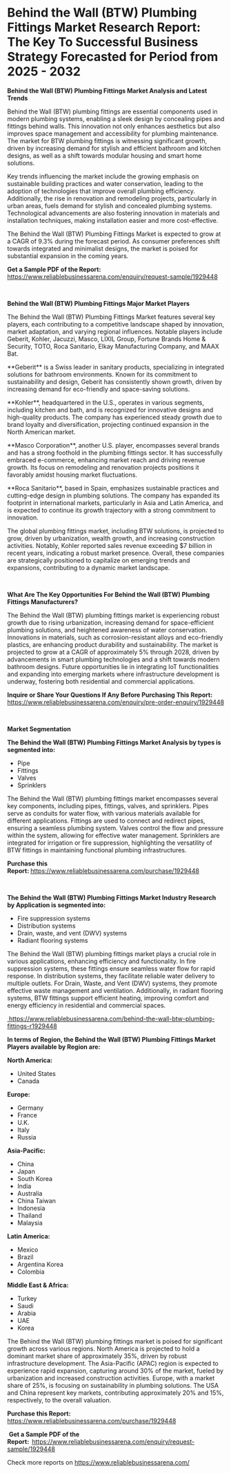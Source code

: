 <p><h1>Behind the Wall (BTW) Plumbing Fittings Market Research Report: The Key To Successful Business Strategy Forecasted for Period from 2025 - 2032</h1></p><p><strong>Behind the Wall (BTW) Plumbing Fittings Market Analysis and Latest Trends</strong></p>
<p><p>Behind the Wall (BTW) plumbing fittings are essential components used in modern plumbing systems, enabling a sleek design by concealing pipes and fittings behind walls. This innovation not only enhances aesthetics but also improves space management and accessibility for plumbing maintenance. The market for BTW plumbing fittings is witnessing significant growth, driven by increasing demand for stylish and efficient bathroom and kitchen designs, as well as a shift towards modular housing and smart home solutions.</p><p>Key trends influencing the market include the growing emphasis on sustainable building practices and water conservation, leading to the adoption of technologies that improve overall plumbing efficiency. Additionally, the rise in renovation and remodeling projects, particularly in urban areas, fuels demand for stylish and concealed plumbing systems. Technological advancements are also fostering innovation in materials and installation techniques, making installation easier and more cost-effective.</p><p>The Behind the Wall (BTW) Plumbing Fittings Market is expected to grow at a CAGR of 9.3% during the forecast period. As consumer preferences shift towards integrated and minimalist designs, the market is poised for substantial expansion in the coming years.</p></p>
<p><strong>Get a Sample PDF of the Report:&nbsp;</strong> <a href="https://www.reliablebusinessarena.com/enquiry/request-sample/1929448?utm_campaign=3535&utm_medium=2&utm_source=Github&utm_content=ia&utm_term=29032025&utm_id=behind-the-wall-btw-plumbing-fittings">https://www.reliablebusinessarena.com/enquiry/request-sample/1929448</a></p>
<p>&nbsp;</p>
<p><strong>Behind the Wall (BTW) Plumbing Fittings Major Market Players</strong></p>
<p><p>The Behind the Wall (BTW) Plumbing Fittings Market features several key players, each contributing to a competitive landscape shaped by innovation, market adaptation, and varying regional influences. Notable players include Geberit, Kohler, Jacuzzi, Masco, LIXIL Group, Fortune Brands Home & Security, TOTO, Roca Sanitario, Elkay Manufacturing Company, and MAAX Bat.</p><p>**Geberit** is a Swiss leader in sanitary products, specializing in integrated solutions for bathroom environments. Known for its commitment to sustainability and design, Geberit has consistently shown growth, driven by increasing demand for eco-friendly and space-saving solutions. </p><p>**Kohler**, headquartered in the U.S., operates in various segments, including kitchen and bath, and is recognized for innovative designs and high-quality products. The company has experienced steady growth due to brand loyalty and diversification, projecting continued expansion in the North American market.</p><p>**Masco Corporation**, another U.S. player, encompasses several brands and has a strong foothold in the plumbing fittings sector. It has successfully embraced e-commerce, enhancing market reach and driving revenue growth. Its focus on remodeling and renovation projects positions it favorably amidst housing market fluctuations.</p><p>**Roca Sanitario**, based in Spain, emphasizes sustainable practices and cutting-edge design in plumbing solutions. The company has expanded its footprint in international markets, particularly in Asia and Latin America, and is expected to continue its growth trajectory with a strong commitment to innovation.</p><p>The global plumbing fittings market, including BTW solutions, is projected to grow, driven by urbanization, wealth growth, and increasing construction activities. Notably, Kohler reported sales revenue exceeding $7 billion in recent years, indicating a robust market presence. Overall, these companies are strategically positioned to capitalize on emerging trends and expansions, contributing to a dynamic market landscape.</p></p>
<p>&nbsp;</p>
<p><strong>What Are The Key Opportunities For Behind the Wall (BTW) Plumbing Fittings Manufacturers?</strong></p>
<p><p>The Behind the Wall (BTW) plumbing fittings market is experiencing robust growth due to rising urbanization, increasing demand for space-efficient plumbing solutions, and heightened awareness of water conservation. Innovations in materials, such as corrosion-resistant alloys and eco-friendly plastics, are enhancing product durability and sustainability. The market is projected to grow at a CAGR of approximately 5% through 2028, driven by advancements in smart plumbing technologies and a shift towards modern bathroom designs. Future opportunities lie in integrating IoT functionalities and expanding into emerging markets where infrastructure development is underway, fostering both residential and commercial applications.</p></p>
<p><strong>Inquire or Share Your Questions If Any Before Purchasing This Report:</strong> <a href="https://www.reliablebusinessarena.com/enquiry/pre-order-enquiry/1929448?utm_campaign=3535&utm_medium=2&utm_source=Github&utm_content=ia&utm_term=29032025&utm_id=behind-the-wall-btw-plumbing-fittings">https://www.reliablebusinessarena.com/enquiry/pre-order-enquiry/1929448</a></p>
<p>&nbsp;</p>
<p><strong>Market Segmentation</strong></p>
<p><strong>The Behind the Wall (BTW) Plumbing Fittings Market Analysis by types is segmented into:</strong></p>
<p><ul><li>Pipe</li><li>Fittings</li><li>Valves</li><li>Sprinklers</li></ul></p>
<p><p>The Behind the Wall (BTW) plumbing fittings market encompasses several key components, including pipes, fittings, valves, and sprinklers. Pipes serve as conduits for water flow, with various materials available for different applications. Fittings are used to connect and redirect pipes, ensuring a seamless plumbing system. Valves control the flow and pressure within the system, allowing for effective water management. Sprinklers are integrated for irrigation or fire suppression, highlighting the versatility of BTW fittings in maintaining functional plumbing infrastructures.</p></p>
<p><strong>Purchase this Report:&nbsp;</strong><a href="https://www.reliablebusinessarena.com/purchase/1929448?utm_campaign=3535&utm_medium=2&utm_source=Github&utm_content=ia&utm_term=29032025&utm_id=behind-the-wall-btw-plumbing-fittings">https://www.reliablebusinessarena.com/purchase/1929448</a></p>
<p>&nbsp;</p>
<p><strong>The Behind the Wall (BTW) Plumbing Fittings Market Industry Research by Application is segmented into:</strong></p>
<p><ul><li>Fire suppression systems</li><li>Distribution systems</li><li>Drain, waste, and vent (DWV) systems</li><li>Radiant flooring systems</li></ul></p>
<p><p>The Behind the Wall (BTW) plumbing fittings market plays a crucial role in various applications, enhancing efficiency and functionality. In fire suppression systems, these fittings ensure seamless water flow for rapid response. In distribution systems, they facilitate reliable water delivery to multiple outlets. For Drain, Waste, and Vent (DWV) systems, they promote effective waste management and ventilation. Additionally, in radiant flooring systems, BTW fittings support efficient heating, improving comfort and energy efficiency in residential and commercial spaces.</p></p>
<p><a href="https://www.reliablebusinessarena.com/behind-the-wall-btw-plumbing-fittings-r1929448?utm_campaign=3535&utm_medium=2&utm_source=Github&utm_content=ia&utm_term=29032025&utm_id=behind-the-wall-btw-plumbing-fittings">&nbsp;https://www.reliablebusinessarena.com/behind-the-wall-btw-plumbing-fittings-r1929448</a></p>
<p><strong>In terms of Region, the Behind the Wall (BTW) Plumbing Fittings Market Players available by Region are:</strong></p>
<p>
    <p> <strong> North America: </strong>
        <ul>
            <li>United States</li>
            <li>Canada</li>
        </ul>
        </p> 
    <p> <strong> Europe: </strong>
        <ul>
            <li>Germany</li>
            <li>France</li>
            <li>U.K.</li>
            <li>Italy</li>
            <li>Russia</li>
        </ul>
        </p> 
    <p> <strong> Asia-Pacific: </strong>
        <ul>
            <li>China</li>
            <li>Japan</li>
            <li>South Korea</li>
            <li>India</li>
            <li>Australia</li>
            <li>China Taiwan</li>
            <li>Indonesia</li>
            <li>Thailand</li>
            <li>Malaysia</li>
        </ul>
        </p> 
    <p> <strong> Latin America: </strong>
        <ul>
            <li>Mexico</li>
            <li>Brazil</li>
            <li>Argentina Korea</li>
            <li>Colombia</li>
        </ul>
        </p> 
    <p> <strong> Middle East & Africa: </strong>
        <ul>
            <li>Turkey</li>
            <li>Saudi</li>
            <li>Arabia</li>
            <li>UAE</li>
            <li>Korea</li>
        </ul>
    </p>
    </p>
<p><p>The Behind the Wall (BTW) plumbing fittings market is poised for significant growth across various regions. North America is projected to hold a dominant market share of approximately 35%, driven by robust infrastructure development. The Asia-Pacific (APAC) region is expected to experience rapid expansion, capturing around 30% of the market, fueled by urbanization and increased construction activities. Europe, with a market share of 25%, is focusing on sustainability in plumbing solutions. The USA and China represent key markets, contributing approximately 20% and 15%, respectively, to the overall valuation.</p></p>
<p><strong>Purchase this Report: </strong><a href="https://www.reliablebusinessarena.com/purchase/1929448?utm_campaign=3535&utm_medium=2&utm_source=Github&utm_content=ia&utm_term=29032025&utm_id=behind-the-wall-btw-plumbing-fittings">https://www.reliablebusinessarena.com/purchase/1929448</a></p>
<p>&nbsp;<strong>Get a Sample PDF of the Report:&nbsp;&nbsp;</strong><a href="https://www.reliablebusinessarena.com/enquiry/request-sample/1929448?utm_campaign=3535&utm_medium=2&utm_source=Github&utm_content=ia&utm_term=29032025&utm_id=behind-the-wall-btw-plumbing-fittings">https://www.reliablebusinessarena.com/enquiry/request-sample/1929448</a></p>
<p><strong></strong></p>
<p>Check more reports on <a href="https://www.reliablebusinessarena.com/?utm_campaign=3535&utm_medium=2&utm_source=Github&utm_content=ia&utm_term=29032025&utm_id=behind-the-wall-btw-plumbing-fittings">https://www.reliablebusinessarena.com/</a></p>